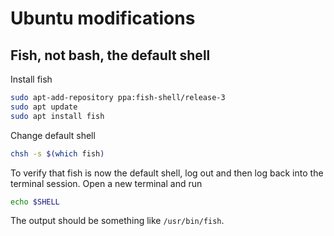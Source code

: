 # Ubuntu modifications

## Fish, not bash, the default shell

Install fish

```sh
sudo apt-add-repository ppa:fish-shell/release-3
sudo apt update
sudo apt install fish
```

Change default shell

```sh
chsh -s $(which fish)
```

To verify that fish is now the default shell, log out and then log back into
the terminal session.  Open a new terminal and run

```sh
echo $SHELL
```

The output should be something like `/usr/bin/fish`.

